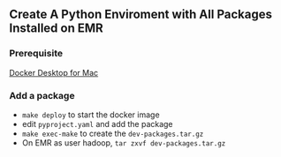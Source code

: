 ## Create A Python Enviroment with All Packages Installed on EMR

### Prerequisite

[Docker Desktop for Mac](https://www.docker.com/products/docker-desktop)

### Add a package

- `make deploy` to start the docker image
- edit `pyproject.yaml` and add the package
- `make exec-make` to create the `dev-packages.tar.gz`
- On EMR as user hadoop, `tar zxvf dev-packages.tar.gz`
